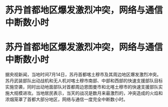# 苏丹首都地区爆发激烈冲突，网络与通信中断数小时

# 苏丹首都地区爆发激烈冲突，网络与通信中断数小时

据央视新闻，当地时间7月14日，苏丹首都喀土穆市及其周边地区爆发激烈冲突。苏丹武装部队出动战机和无人机对喀土穆市南部、中部和西部的快速支援部队目标实施空袭，同时出动地面部队对首都周边恩图曼市和北喀土穆市的快速支援部队实施大规模进攻。当地居民表示，当天的战况是数月来最激烈的，冲突造成的火焰和浓烟笼罩了首都大部分地区，网络与通信一度完全中断数小时。

